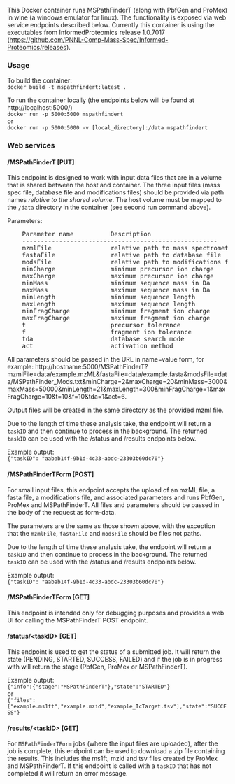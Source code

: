 This Docker container runs MSPathFinderT (along with PbfGen and ProMex) in wine (a windows emulator for linux). The functionality is exposed via web service endpoints described below. Currently this container is using the executables from InformedProteomics release 1.0.7017 (https://github.com/PNNL-Comp-Mass-Spec/Informed-Proteomics/releases). 

### Usage
To build the container:  
`docker build -t mspathfindert:latest .`

To run the container locally (the endpoints below will be found at http://localhost:5000/)  
`docker run -p 5000:5000 mspathfindert `  
or  
`docker run -p 5000:5000 -v [local_directory]:/data mspathfindert `


### Web services

#### /MSPathFinderT [PUT]
This endpoint is designed to work with input data files that are in a volume that is shared between the host and container. The three input files (mass spec file, database file and modifications files) should be provided via path names *relative to the shared volume*. The host volume must be mapped to the `/data` directory in the container (see second run command above).

Parameters: 
<pre>
    Parameter name          Description
    -----------------------------------------------------
    mzmlFile                relative path to mass spectrometry data file
    fastaFile               relative path to database file
    modsFile                relative path to modifications file
    minCharge               minimum precursor ion charge
    maxCharge               maximum precursor ion charge
    minMass                 minimum sequence mass in Da
    maxMass                 maximum sequence mass in Da
    minLength               minimum sequence length
    maxLength               maximum sequence length
    minFragCharge           minimum fragment ion charge
    maxFragCharge           maximum fragment ion charge
    t                       precursor tolerance
    f                       fragment ion tolerance
    tda                     database search mode
    act                     activation method
</pre>

All parameters should be passed in the URL in name=value form, for example:
http://hostname:5000/MSPathFinderT?mzmlFile=data/example.mzML&fastaFile=data/example.fasta&modsFile=data/MSPathFinder_Mods.txt&minCharge=2&maxCharge=20&minMass=3000&maxMass=50000&minLength=21&maxLength=300&minFragCharge=1&maxFragCharge=10&t=10&f=10&tda=1&act=6.

Output files will be created in the same directory as the provided mzml file.

Due to the length of time these analysis take, the endpoint will return a `taskID` and then continue to process in the background. The returned `taskID` can be used with the /status and /results endpoints below.

Example output:  
`{"taskID": "aabab14f-9b1d-4c33-abdc-23303b60dc70"}`


#### /MSPathFinderTForm [POST]
For small input files, this endpoint accepts the upload of an mzML file, a fasta file, a modifications file, and associated parameters and runs PbfGen, ProMex and MSPathFinderT. All files and parameters should be passed in the body of the request as form-data. 

The parameters are the same as those shown above, with the exception that the `mzmlFile`, `fastaFile` and `modsFile` should be files not paths.

Due to the length of time these analysis take, the endpoint will return a `taskID` and then continue to process in the background. The returned `taskID` can be used with the /status and /results endpoints below.

Example output:  
`{"taskID": "aabab14f-9b1d-4c33-abdc-23303b60dc70"}`


#### /MSPathFinderTForm [GET]
This endpoint is intended only for debugging purposes and provides a web UI for calling the MSPathFinderT POST endpoint.


#### /status/&lt;taskID&gt; [GET]
This endpoint is used to get the status of a submitted job. It will return the state (PENDING, STARTED, SUCCESS, FAILED) and if the job is in progress with will return the stage (PbfGen, ProMex or MSPathFinderT).

Example output:  
`{"info":{"stage":"MSPathFinderT"},"state":"STARTED"}`  
or  
`{"files":["example.ms1ft","example.mzid","example_IcTarget.tsv"],"state":"SUCCESS"}`


#### /results/&lt;taskID&gt; [GET]
For `MSPathFinderTForm` jobs (where the input files are uploaded), after the job is complete, this endpoint can be used to download a zip file containing the results. This includes the ms1ft, mzid and tsv files created by ProMex and MSPathFinderT. If this endpoint is called with a `taskID` that has not completed it will return an error message.
